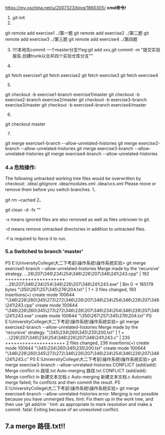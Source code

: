 
https://my.oschina.net/u/2007323/blog/1860305/
**cmd命令!**

1. git init
2. 
git remote add exercise1 ../第一题
git remote add exercise2 ../第二题
git remote add exercise3 ../第三题
git remote add exercise4 ../第四题

3. !!!!本地先commit 一个master分支!!!eg:git add xxx,git commit -m "提交实验报告.创建trunk以合并四个实验仓库分支""

4. 
git fetch exercise1
git fetch exercise2
git fetch exercise3
git fetch exercise4

5. 
git checkout -b exercise1-branch exercise1/master
git checkout -b exercise2-branch exercise2/master
git checkout -b exercise3-branch exercise3/master
git checkout -b exercise4-branch exercise4/master

6. 
git checkout master

7. 
git merge exercise1-branch --allow-unrelated-histories
git merge exercise2-branch --allow-unrelated-histories
git merge exercise3-branch --allow-unrelated-histories
git merge exercise4-branch --allow-unrelated-histories


### 4.a 危险操作:
The following untracked working tree files would be overwritten by checkout:
        .idea/.gitignore
        .idea/modules.xml
        .idea/vcs.xml
Please move or remove them before you switch branches.
1、

git rm –cached
2、

git clean -d -fx “”

-x means ignored files are also removed as well as files unknown to git.


-d means remove untracked directories in addition to untracked files.


-f is required to force it to run.



### 5.a Switched to branch 'master'
PS E:\UniversityCollege\大二下考前\操作系统\操作系统实验> git merge exercise1-branch --allow-unrelated-histories
Merge made by the 'recursive' strategy.
 ...26\207\346\234\254\346\226\207\346\241\243.cpp" | 192 +++++++++++++++++++++
 ...26\207\346\234\254\346\226\207\346\241\243.exe" | Bin 0 -> 165179 bytes
 "\350\267\257\345\276\204.txt"                     |   1 +
 3 files changed, 193 insertions(+)
 create mode 100644 "\346\226\260\345\273\272\346\226\207\346\234\254\346\226\207\346\241\243.cpp"
 create mode 100644 "\346\226\260\345\273\272\346\226\207\346\234\254\346\226\207\346\241\243.exe"
 create mode 100644 "\350\267\257\345\276\204.txt"
PS E:\UniversityCollege\大二下考前\操作系统\操作系统实验> git merge exercise2-branch --allow-unrelated-histories
Merge made by the 'recursive' strategy.
 "\345\234\260\345\235\200.txt"                     |   1 +
 ...\226\207\346\234\254\346\226\207\346\241\243.c" | 235 +++++++++++++++++++++
 2 files changed, 236 insertions(+)
 create mode 100644 "\345\234\260\345\235\200.txt"
 create mode 100644 "\346\226\260\345\273\272\346\226\207\346\234\254\346\226\207\346\241\243.c"
PS E:\UniversityCollege\大二下考前\操作系统\操作系统实验> git merge exercise3-branch --allow-unrelated-histories
CONFLICT (add/add): Merge conflict in 路径.txt
Auto-merging 路径.txt
CONFLICT (add/add): Merge conflict in 新建文本文档.c
Auto-merging 新建文本文档.c
Automatic merge failed; fix conflicts and then commit the result.
PS E:\UniversityCollege\大二下考前\操作系统\操作系统实验> git merge exercise4-branch --allow-unrelated-histories
error: Merging is not possible because you have unmerged files.
hint: Fix them up in the work tree, and then use 'git add/rm <file>'
hint: as appropriate to mark resolution and make a commit.
fatal: Exiting because of an unresolved conflict.

## 7.a merge 路径.txt!!